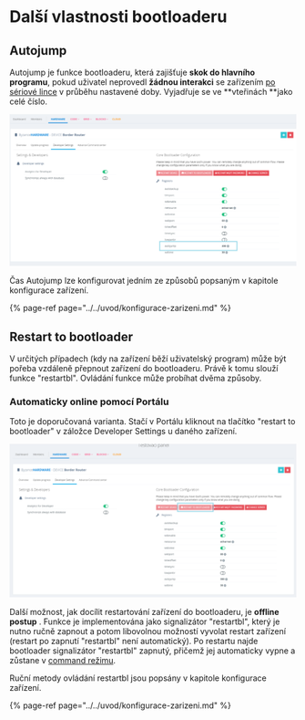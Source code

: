 # Další vlastnosti bootloaderu

## Autojump

Autojump je funkce bootloaderu, která zajišťuje **skok do hlavního programu**, pokud uživatel neprovedl **žádnou interakci** se zařízením [po sériové lince](../../tutorialy/komunikace-po-seriove-lince-uart/konfigurace-pc.md) v průběhu nastavené doby. Vyjadřuje se ve **vteřinách **jako celé číslo.

![](../../../.gitbook/assets/autojump.png)

Čas Autojump lze konfigurovat jedním ze způsobů popsaným v kapitole konfigurace zařízení.

{% page-ref page="../../uvod/konfigurace-zarizeni.md" %}

## Restart to bootloader

V určitých případech \(kdy na zařízení běží uživatelský program\) může být pořeba vzdáleně přepnout zařízení do bootloaderu. Právě k tomu slouží funkce "restartbl". Ovládání funkce může probíhat dvěma způsoby. 

### **Automaticky online pomocí Portálu**

Toto je doporučovaná varianta. Stačí v Portálu kliknout na tlačítko "restart to bootloader" v záložce Developer Settings u daného zařízení.

![](../../../.gitbook/assets/restartbl.PNG)

Další možnost, jak docílit restartování zařízení do bootloaderu, je **offline postup** . Funkce je implementována jako signalizátor "restartbl", který je nutno ručně zapnout a potom libovolnou možností vyvolat restart zařízení \(restart po zapnutí "restartbl" není automatický\). Po restartu najde bootloader signalizátor "restartbl" zapnutý, přičemž jej automaticky vypne a zůstane v [command režimu](command-mod.md).

Ruční metody ovládání restartbl jsou popsány v kapitole konfigurace zařízení.

{% page-ref page="../../uvod/konfigurace-zarizeni.md" %}



